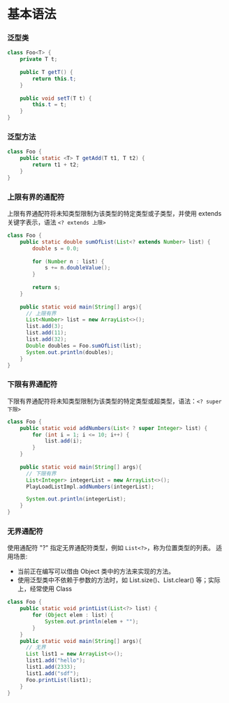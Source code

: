 # 基本语法

### 泛型类
```java
class Foo<T> {
    private T t;
    
    public T getT() {
        return this.t;
    }
    
    public void setT(T t) {
        this.t = t;
    }
}
```

### 泛型方法
```java
class Foo {
    public static <T> T getAdd(T t1, T t2) {
        return t1 + t2;
    }
}
```

### 上限有界的通配符
上限有界通配符将未知类型限制为该类型的特定类型或子类型，并使用 extends 关键字表示，语法 `<? extends 上限>`
```java
class Foo {
    public static double sumOfList(List<? extends Number> list) {
        double s = 0.0;
        
        for (Number n : list) {
            s += n.doubleValue();
        }
        
        return s;
    }
    
    public static void main(String[] args){
      // 上限有界
      List<Number> list = new ArrayList<>();
      list.add(3);
      list.add(11);
      list.add(32);
      Double doubles = Foo.sumOfList(list);
      System.out.println(doubles);
    }
}
```

### 下限有界通配符
下限有界通配符将未知类型限制为该类型的特定类型或超类型，语法：`<? super 下限>`
```java
class Foo {
    public static void addNumbers(List< ? super Integer> list) {
        for (int i = 1; i <= 10; i++) {
            list.add(i);
        }
    }
    
    public static void main(String[] args){
      // 下限有界
      List<Integer> integerList = new ArrayList<>();
      PlayLoadListImpl.addNumbers(integerList);

      System.out.println(integerList);
    }
}
```

### 无界通配符
使用通配符 "?" 指定无界通配符类型，例如 `List<?>`，称为位置类型的列表。
适用场景:
- 当前正在编写可以借由 Object 类中的方法来实现的方法。
- 使用泛型类中不依赖于参数的方法时，如 List.size()、List.clear() 等；实际上，经常使用 Class

```java
class Foo {
    public static void printList(List<?> list) {
        for (Object elem : list) {
            System.out.println(elem + "");
        }
    }
    public static void main(String[] args){
      // 无界
      List list1 = new ArrayList<>();
      list1.add("hello");
      list1.add(2333);
      list1.add("sdf");
      Foo.printList(list1);
    }
}
```